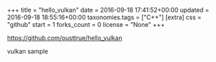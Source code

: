 +++
title = "hello_vulkan"
date = 2016-09-18 17:41:52+00:00
updated = 2016-09-18 18:55:16+00:00
taxonomies.tags = ["C++"]
[extra]
css = "github"
start = 1
forks_count = 0
license = "None"
+++

<https://github.com/ousttrue/hello_vulkan>

vulkan sample

